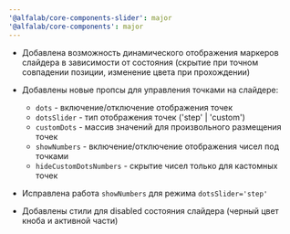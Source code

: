 ```yaml
---
'@alfalab/core-components-slider': major
'@alfalab/core-components': major
---
```


- Добавлена возможность динамического отображения маркеров слайдера в зависимости от состояния (скрытие при точном совпадении позиции, изменение цвета при прохождении)

- Добавлены новые пропсы для управления точками на слайдере:
    - `dots` - включение/отключение отображения точек
    - `dotsSlider` - тип отображения точек ('step' | 'custom')
    - `customDots` - массив значений для произвольного размещения точек
    - `showNumbers` - включение/отключение отображения чисел под точками
    - `hideCustomDotsNumbers` - скрытие чисел только для кастомных точек

- Исправлена работа `showNumbers` для режима `dotsSlider='step'`
- Добавлены стили для disabled состояния слайдера (черный цвет кноба и активной части)
